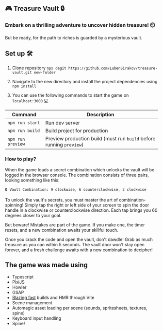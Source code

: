 ## 🎮 Treasure Vault 🔒

### Embark on a thrilling adventure to uncover hidden treasure! ⏲️
But be ready, for the path to riches is guarded by a mysterious vault.

## Set up 🛠️

1. Clone repository `npx degit https://github.com/LubenSirakov/treasure-vault.git new-folder`

2. Navigate to the new directory and install the project dependencies using `npm install`

3. You can use the following commands to start the game on `localhost:3000` 💻

| Command           | Description                                                          |
| ----------------- | -------------------------------------------------------------------- |
| `npm run start`   | Run dev server                                                       |
| `npm run build`   | Build project for production                                         |
| `npm run preview` | Preview production build (must run `build` before running `preview`) |

### How to play?
When the game loads a secret combination which unlocks the vault will be logged in the browser console.
The combination consists of three pairs, looking something like this: 
```
🔒 Vault Combination: 9 clockwise, 6 counterclockwise, 3 clockwise
```
To unlock the vault's secrets, you must master the art of combination-spinning! Simply tap the right or left side of your screen to spin the door handle in a clockwise or counterclockwise direction. Each tap brings you 60 degrees closer to your goal.

But beware! Mistakes are part of the game. If you make one, the timer resets, and a new combination awaits your skillful touch.

Once you crack the code and open the vault, don't dawdle! Grab as much treasure as you can within 5 seconds. The vault door won't stay open forever, and a fresh challenge awaits with a new combination to decipher!

## The game was made using
- Typescript
- PixiJS
- Howler
- GSAP
- <a href="https://c.tenor.com/Hw0aKasI6B4AAAAC/fast-blazing-fast.gif" target="_blank">Blazing fast</a> builds and HMR through Vite
- Scene management
- Automagic asset loading per scene (sounds, spritesheets, textures, spine)
- Keyboard input handling
- Spine!
